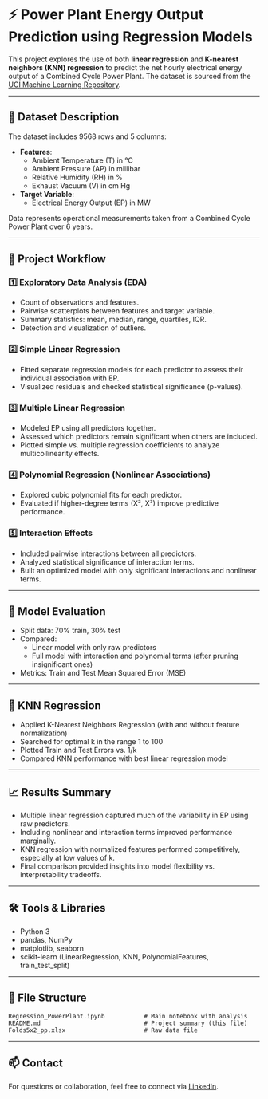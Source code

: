 # ⚡ Power Plant Energy Output Prediction using Regression Models

This project explores the use of both **linear regression** and **K-nearest neighbors (KNN) regression** to predict the net hourly electrical energy output of a Combined Cycle Power Plant. The dataset is sourced from the [UCI Machine Learning Repository](https://archive.ics.uci.edu/ml/datasets/Combined+Cycle+Power+Plant).

---

## 📁 Dataset Description

The dataset includes 9568 rows and 5 columns:
- **Features**:
  - Ambient Temperature (T) in °C
  - Ambient Pressure (AP) in millibar
  - Relative Humidity (RH) in %
  - Exhaust Vacuum (V) in cm Hg
- **Target Variable**:
  - Electrical Energy Output (EP) in MW

Data represents operational measurements taken from a Combined Cycle Power Plant over 6 years.

---

## 🧪 Project Workflow

### 1️⃣ Exploratory Data Analysis (EDA)
- Count of observations and features.
- Pairwise scatterplots between features and target variable.
- Summary statistics: mean, median, range, quartiles, IQR.
- Detection and visualization of outliers.

### 2️⃣ Simple Linear Regression
- Fitted separate regression models for each predictor to assess their individual association with EP.
- Visualized residuals and checked statistical significance (p-values).

### 3️⃣ Multiple Linear Regression
- Modeled EP using all predictors together.
- Assessed which predictors remain significant when others are included.
- Plotted simple vs. multiple regression coefficients to analyze multicollinearity effects.

### 4️⃣ Polynomial Regression (Nonlinear Associations)
- Explored cubic polynomial fits for each predictor.
- Evaluated if higher-degree terms (X², X³) improve predictive performance.

### 5️⃣ Interaction Effects
- Included pairwise interactions between all predictors.
- Analyzed statistical significance of interaction terms.
- Built an optimized model with only significant interactions and nonlinear terms.

---

## 🔁 Model Evaluation

- Split data: 70% train, 30% test
- Compared:
  - Linear model with only raw predictors
  - Full model with interaction and polynomial terms (after pruning insignificant ones)
- Metrics: Train and Test Mean Squared Error (MSE)

---

## 🤖 KNN Regression

- Applied K-Nearest Neighbors Regression (with and without feature normalization)
- Searched for optimal k in the range 1 to 100
- Plotted Train and Test Errors vs. 1/k
- Compared KNN performance with best linear regression model

---

## 📈 Results Summary

- Multiple linear regression captured much of the variability in EP using raw predictors.
- Including nonlinear and interaction terms improved performance marginally.
- KNN regression with normalized features performed competitively, especially at low values of k.
- Final comparison provided insights into model flexibility vs. interpretability tradeoffs.

---

## 🛠️ Tools & Libraries

- Python 3
- pandas, NumPy
- matplotlib, seaborn
- scikit-learn (LinearRegression, KNN, PolynomialFeatures, train_test_split)

---

## 📂 File Structure

```
Regression_PowerPlant.ipynb           # Main notebook with analysis
README.md                             # Project summary (this file)
Folds5x2_pp.xlsx                      # Raw data file 
```

---

## 📫 Contact

For questions or collaboration, feel free to connect via [LinkedIn](https://www.linkedin.com/in/navya-bhat).
